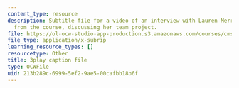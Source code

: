 ```yaml
---
content_type: resource
description: Subtitle file for a video of an interview with Lauren Merriman, a student
  from the course, discussing her team project.
file: https://ol-ocw-studio-app-production.s3.amazonaws.com/courses/cms-611j-creating-video-games-fall-2014/213b289c69995ef29ae500cafbb18b6f_Od21y3eAwUo.vtt
file_type: application/x-subrip
learning_resource_types: []
resourcetype: Other
title: 3play caption file
type: OCWFile
uid: 213b289c-6999-5ef2-9ae5-00cafbb18b6f
---
```

